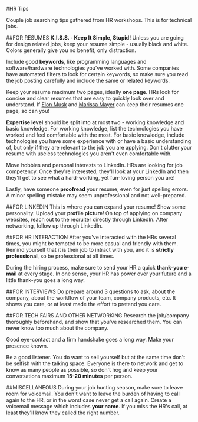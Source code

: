 #HR Tips

Couple job searching tips gathered from HR workshops. This is for technical jobs.

##FOR RESUMES
**K.I.S.S. - Keep It Simple, Stupid!** Unless you are going for design related jobs, keep your resume simple - usually black and white. Colors generally give you no benefit, only distraction. 

Include good **keywords**, like programming languages and software/hardware technologies you've worked with. Some companies have automated filters to look for certain keywords, so make sure you read the job posting carefully and include the same or related keywords.

Keep your resume maximum two pages, ideally **one page**. HRs look for concise and clear resumes that are easy to quickly look over and understand. If [Elon Musk][elonmusk] and [Marissa Mayer][marissamayer] can keep their resumes one page, so can you!

**Expertise level** should be split into at most two - working knowledge and basic knowledge. For working knowledge, list the technologies you have worked and feel comfortable with the most. For basic knowledge, include technologies you have some experience with or have a basic understanding of, but only if they are relevant to the job you are applying. Don't clutter your resume with useless technologies you aren't even comfortable with.

Move hobbies and personal interests to LinkedIn. HRs are looking for job competency. Once they're interested, they'll look at your LinkedIn and then they'll get to see what a hard-working, yet fun-loving person you are!

Lastly, have someone **proofread** your resume, even for just spelling errors. A minor spelling mistake may seem unprofessional and not well-prepared.

##FOR LINKEDIN
This is where you can expand your resume! Show some personality. Upload your **profile picture**!
On top of applying on company websites, reach out to the recruiter directly through LinkedIn. 
After networking, follow up through LinkedIn.

##FOR HR INTERACTION
After you've interacted with the HRs several times, you might be tempted to be more casual and friendly with them. Remind yourself that it is their job to intract with you, and it is **strictly professional**, so be professional at all times.

During the hiring process, make sure to send your HR a quick **thank-you e-mail** at every stage. In one sense, your HR has power over your future and a little thank-you goes a long way.

##FOR INTERVIEWS
Do prepare around 3 questions to ask, about the company, about the workflow of your team, company products, etc. It shows you care, or at least made the effort to pretend you care.


##FOR TECH FAIRS AND OTHER NETWORKING
Research the job/company thoroughly beforehand, and show that you've researched them. You can never know too much about the company.

Good eye-contact and a firm handshake goes a long way. Make your presence known.

Be a good listener. You do want to sell yourself but at the same time don't be selfish with the talking space.
Everyone is there to network and get to know as many people as possible, so don't hog and keep your conversations maximum **15-20 minutes** per person. 

##MISCELLANEOUS
During your job hunting season, make sure to leave room for voicemail. You don't want to leave the burden of having to call again to the HR, or in the worst case never get a call again. 
Create a voicemail message which includes **your name**. If you miss the HR's call, at least they'll know they called the right number. 

[elonmusk]: http://static3.businessinsider.com/image/5711368252bcd05b008bd03b-1653-2339/elon%20musk%27s%20re%CC%81sume%CC%81.png "Elon Musk Resume"
[marissamayer]: http://static2.uk.businessinsider.com/image/5797905cdd08951e578b466a-1200/marissa%20mayer%20resume.jpg "Marissa Mayer Resume"
